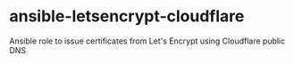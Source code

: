 # ansible-letsencrypt-cloudflare
Ansible role to issue certificates from Let's Encrypt using Cloudflare public DNS
